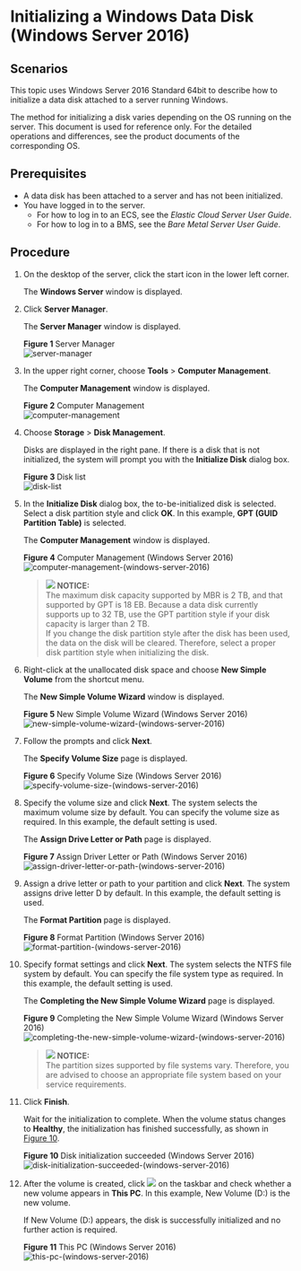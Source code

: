 # Initializing a Windows Data Disk \(Windows Server 2016\)<a name="EN-US_TOPIC_0117490178"></a>

## Scenarios<a name="en-us_topic_0115255433_section29374781163839"></a>

This topic uses Windows Server 2016 Standard 64bit to describe how to initialize a data disk attached to a server running Windows.

The method for initializing a disk varies depending on the OS running on the server. This document is used for reference only. For the detailed operations and differences, see the product documents of the corresponding OS.

## Prerequisites<a name="en-us_topic_0115255433_section117091356845"></a>

-   A data disk has been attached to a server and has not been initialized.
-   You have logged in to the server.
    -   For how to log in to an ECS, see the  _Elastic Cloud Server User Guide_.
    -   For how to log in to a BMS, see the  _Bare Metal Server User Guide_.


## Procedure<a name="en-us_topic_0115255433_section7988288594"></a>

1.  On the desktop of the server, click the start icon in the lower left corner.

    The  **Windows Server**  window is displayed.

2.  Click  **Server Manager**.

    The  **Server Manager**  window is displayed.

    **Figure  1**  Server Manager<a name="en-us_topic_0115255433_fig128445136715"></a>  
    ![](figures/server-manager.png "server-manager")

3.  In the upper right corner, choose  **Tools**  \>  **Computer Management**.

    The  **Computer Management**  window is displayed.

    **Figure  2**  Computer Management<a name="en-us_topic_0115255433_fig11577433192617"></a>  
    ![](figures/computer-management.png "computer-management")

4.  Choose  **Storage**  \>  **Disk Management**.

    Disks are displayed in the right pane. If there is a disk that is not initialized, the system will prompt you with the  **Initialize Disk**  dialog box.

    **Figure  3**  Disk list<a name="en-us_topic_0115255433_fig11358119588"></a>  
    ![](figures/disk-list.png "disk-list")

5.  In the  **Initialize Disk**  dialog box, the to-be-initialized disk is selected. Select a disk partition style and click  **OK**. In this example,  **GPT \(GUID Partition Table\)**  is selected.

    The  **Computer Management**  window is displayed.

    **Figure  4**  Computer Management \(Windows Server 2016\)<a name="en-us_topic_0115255433_fig68332918241"></a>  
    ![](figures/computer-management-(windows-server-2016).png "computer-management-(windows-server-2016)")

    >![](/images/icon-notice.gif) **NOTICE:**   
    >The maximum disk capacity supported by MBR is 2 TB, and that supported by GPT is 18 EB. Because a data disk currently supports up to 32 TB, use the GPT partition style if your disk capacity is larger than 2 TB.  
    >If you change the disk partition style after the disk has been used, the data on the disk will be cleared. Therefore, select a proper disk partition style when initializing the disk.  

6.  Right-click at the unallocated disk space and choose  **New Simple Volume**  from the shortcut menu.

    The  **New Simple Volume Wizard**  window is displayed.

    **Figure  5**  New Simple Volume Wizard \(Windows Server 2016\)<a name="en-us_topic_0115255433_fig19509202633615"></a>  
    ![](figures/new-simple-volume-wizard-(windows-server-2016).png "new-simple-volume-wizard-(windows-server-2016)")

7.  Follow the prompts and click  **Next**.

    The  **Specify Volume Size**  page is displayed.

    **Figure  6**  Specify Volume Size \(Windows Server 2016\)<a name="en-us_topic_0115255433_fig209619215384"></a>  
    ![](figures/specify-volume-size-(windows-server-2016).png "specify-volume-size-(windows-server-2016)")

8.  Specify the volume size and click  **Next**. The system selects the maximum volume size by default. You can specify the volume size as required. In this example, the default setting is used.

    The  **Assign Drive Letter or Path**  page is displayed.

    **Figure  7**  Assign Driver Letter or Path \(Windows Server 2016\)<a name="en-us_topic_0115255433_fig631143204114"></a>  
    ![](figures/assign-driver-letter-or-path-(windows-server-2016).png "assign-driver-letter-or-path-(windows-server-2016)")

9.  Assign a drive letter or path to your partition and click  **Next**. The system assigns drive letter D by default. In this example, the default setting is used.

    The  **Format Partition**  page is displayed.

    **Figure  8**  Format Partition \(Windows Server 2016\)<a name="en-us_topic_0115255433_fig1400313143015"></a>  
    ![](figures/format-partition-(windows-server-2016).png "format-partition-(windows-server-2016)")

10. Specify format settings and click  **Next**. The system selects the NTFS file system by default. You can specify the file system type as required. In this example, the default setting is used.

    The  **Completing the New Simple Volume Wizard**  page is displayed.

    **Figure  9**  Completing the New Simple Volume Wizard \(Windows Server 2016\)<a name="en-us_topic_0115255433_fig380162213463"></a>  
    ![](figures/completing-the-new-simple-volume-wizard-(windows-server-2016).png "completing-the-new-simple-volume-wizard-(windows-server-2016)")

    >![](/images/icon-notice.gif) **NOTICE:**   
    >The partition sizes supported by file systems vary. Therefore, you are advised to choose an appropriate file system based on your service requirements.  

11. Click  **Finish**.

    Wait for the initialization to complete. When the volume status changes to  **Healthy**, the initialization has finished successfully, as shown in  [Figure 10](#en-us_topic_0115255433_fig14464150329).

    **Figure  10**  Disk initialization succeeded \(Windows Server 2016\)<a name="en-us_topic_0115255433_fig14464150329"></a>  
    ![](figures/disk-initialization-succeeded-(windows-server-2016).png "disk-initialization-succeeded-(windows-server-2016)")

12. After the volume is created, click  ![](figures/icon_folder.png)  on the taskbar and check whether a new volume appears in  **This PC**. In this example, New Volume \(D:\) is the new volume.

    If New Volume \(D:\) appears, the disk is successfully initialized and no further action is required.

    **Figure  11**  This PC \(Windows Server 2016\)<a name="en-us_topic_0115255433_fig4958111374510"></a>  
    ![](figures/this-pc-(windows-server-2016).png "this-pc-(windows-server-2016)")


